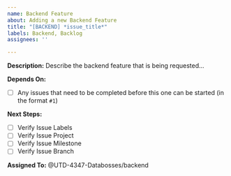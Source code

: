```yaml
---
name: Backend Feature
about: Adding a new Backend Feature
title: "[BACKEND] *issue_title*"
labels: Backend, Backlog
assignees: ''

---
```


**Description:**
Describe the backend feature that is being requested...

**Depends On:**
- [ ] Any issues that need to be completed before this one can be started (in the format `#1`)

**Next Steps:**
- [ ] Verify Issue Labels
- [ ] Verify Issue Project
- [ ] Verify Issue Milestone
- [ ] Verify Issue Branch

**Assigned To:**
@UTD-4347-Databosses/backend
